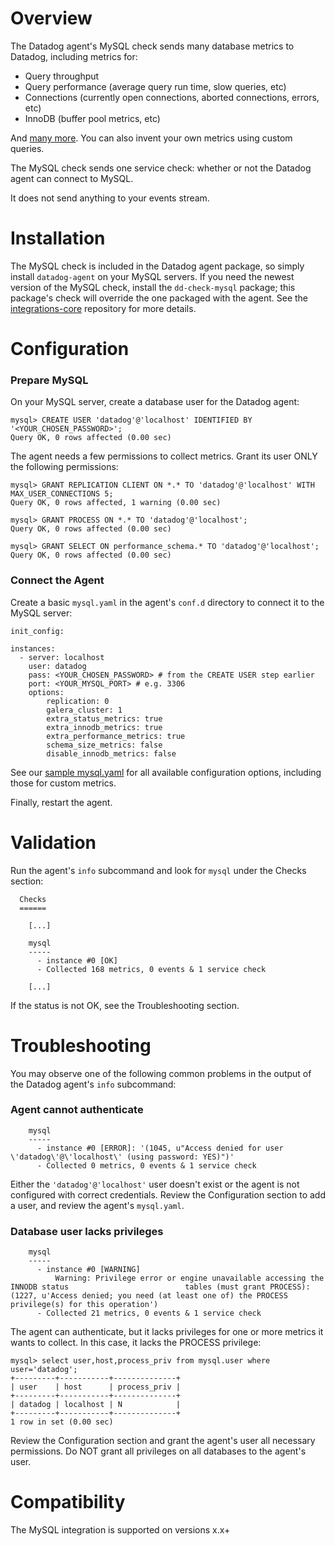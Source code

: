# Overview

The Datadog agent's MySQL check sends many database metrics to Datadog, including metrics for:

* Query throughput
* Query performance (average query run time, slow queries, etc)
* Connections (currently open connections, aborted connections, errors, etc)
* InnoDB (buffer pool metrics, etc)

And [many more](https://github.com/DataDog/integrations-core/blob/master/mysql/metadata.csv). You can also invent your own metrics using custom queries.

The MySQL check sends one service check: whether or not the Datadog agent can connect to MySQL.

It does not send anything to your events stream.

# Installation

The MySQL check is included in the Datadog agent package, so simply install `datadog-agent` on your MySQL servers. If you need the newest version of the MySQL check, install the `dd-check-mysql` package; this package's check will override the one packaged with the agent. See the [integrations-core](https://github.com/DataDog/integrations-core#installing-the-integrations) repository for more details.

# Configuration

### Prepare MySQL

On your MySQL server, create a database user for the Datadog agent:

```
mysql> CREATE USER 'datadog'@'localhost' IDENTIFIED BY '<YOUR_CHOSEN_PASSWORD>';
Query OK, 0 rows affected (0.00 sec)
```

The agent needs a few permissions to collect metrics. Grant its user ONLY the following permissions:

```
mysql> GRANT REPLICATION CLIENT ON *.* TO 'datadog'@'localhost' WITH MAX_USER_CONNECTIONS 5;
Query OK, 0 rows affected, 1 warning (0.00 sec)

mysql> GRANT PROCESS ON *.* TO 'datadog'@'localhost';
Query OK, 0 rows affected (0.00 sec)

mysql> GRANT SELECT ON performance_schema.* TO 'datadog'@'localhost';
Query OK, 0 rows affected (0.00 sec)
```

### Connect the Agent

Create a basic `mysql.yaml` in the agent's `conf.d` directory to connect it to the MySQL server:

```
init_config:

instances:
  - server: localhost
    user: datadog
    pass: <YOUR_CHOSEN_PASSWORD> # from the CREATE USER step earlier
    port: <YOUR_MYSQL_PORT> # e.g. 3306
    options:
        replication: 0
        galera_cluster: 1
        extra_status_metrics: true
        extra_innodb_metrics: true
        extra_performance_metrics: true
        schema_size_metrics: false
        disable_innodb_metrics: false
```

See our [sample mysql.yaml](https://github.com/Datadog/integrations-core/blob/master/mysql/conf.yaml.example) for all available configuration options, including those for custom metrics.

Finally, restart the agent.

# Validation

Run the agent's `info` subcommand and look for `mysql` under the Checks section:

```
  Checks
  ======

    [...]

    mysql
    -----
      - instance #0 [OK]
      - Collected 168 metrics, 0 events & 1 service check

    [...]
```

If the status is not OK, see the Troubleshooting section.

# Troubleshooting

You may observe one of the following common problems in the output of the Datadog agent's `info` subcommand:

### Agent cannot authenticate
```
    mysql
    -----
      - instance #0 [ERROR]: '(1045, u"Access denied for user \'datadog\'@\'localhost\' (using password: YES)")'
      - Collected 0 metrics, 0 events & 1 service check
```

Either the `'datadog'@'localhost'` user doesn't exist or the agent is not configured with correct credentials. Review the Configuration section to add a user, and review the agent's `mysql.yaml`.

### Database user lacks privileges
```
    mysql
    -----
      - instance #0 [WARNING]
          Warning: Privilege error or engine unavailable accessing the INNODB status                          tables (must grant PROCESS): (1227, u'Access denied; you need (at least one of) the PROCESS privilege(s) for this operation')
      - Collected 21 metrics, 0 events & 1 service check
```

The agent can authenticate, but it lacks privileges for one or more metrics it wants to collect. In this case, it lacks the PROCESS privilege:

```
mysql> select user,host,process_priv from mysql.user where user='datadog';
+---------+-----------+--------------+
| user    | host      | process_priv |
+---------+-----------+--------------+
| datadog | localhost | N            |
+---------+-----------+--------------+
1 row in set (0.00 sec)
```

Review the Configuration section and grant the agent's user all necessary permissions. Do NOT grant all privileges on all databases to the agent's user.

# Compatibility

The MySQL integration is supported on versions x.x+
